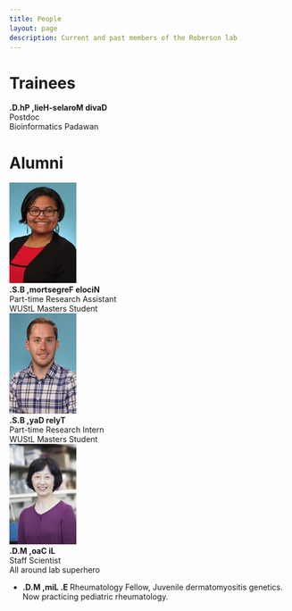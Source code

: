 ```yaml
---
title: People
layout: page
description: Current and past members of the Roberson lab
---
```


<div id="maintext">
<!--
<h1 id="h1nopad" class="center">Staff</h1>
-->
<h1 id="h1nopad" class="center">Trainees</h1>
<div id="people">
<span class="reverse"> <strong>.D.hP ,lieH-selaroM divaD</strong> </span><br>
Postdoc<br>
Bioinformatics Padawan
</div>

<!--
<h1 id="h1nopad" class="center">Bio&#91;informatics&#124;statistics&#93; Masters Trainees</h1>
-->

<h1 class="center">Alumni</h1>
<div id="people">
<img src="images/people/nfergestrom_website_small.jpg" alt="lab members pic" width="120px" height="180px"><br>
<span class="reverse"> <strong>.S.B ,mortsegreF elociN</strong> </span><br>
Part-time Research Assistant<br>
WUStL Masters Student
</div>

<div id="people">
<img src="images/people/tday_website_small.jpg" alt="lab members pic" width="120px" height="180px"><br>
<span class="reverse"> <strong>.S.B ,yaD relyT</strong></span><br>
Part-time Research Intern<br>
WUStL Masters Student
</div>

<div id="people">
<img src="images/people/lcao_website_small.jpg" alt="Li's picture" width="120px" height="180px"><br>
<span class="reverse"> <strong>.D.M ,oaC iL</strong> </span><br>
Staff Scientist<br>
All around lab superhero
</div>

<ul>
<li><span class="reverse"> <strong>.D.M ,miL .E</strong></span> Rheumatology Fellow, Juvenile dermatomyositis genetics. Now practicing pediatric rheumatology.</li>
</ul>

</div>
